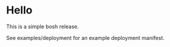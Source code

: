 # Hello

This is a simple bosh release.

See examples/deployment for an example deployment manifest.
